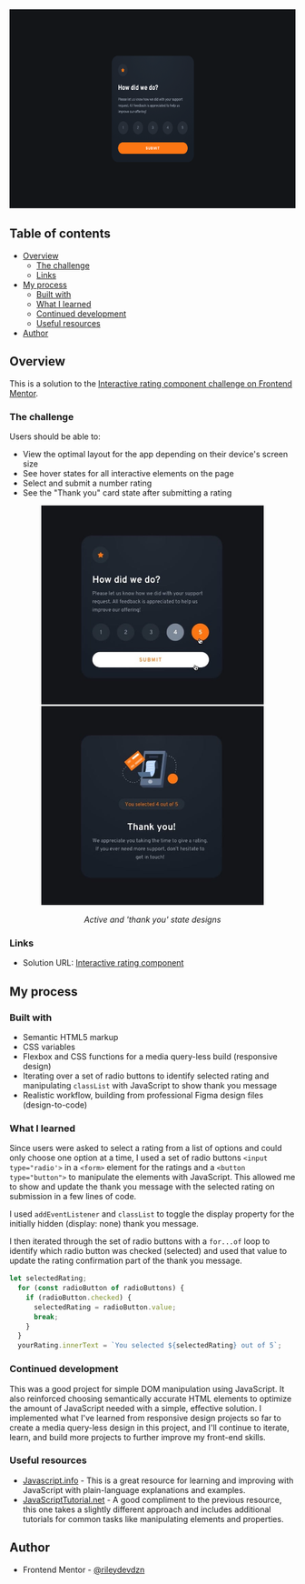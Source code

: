 <div align="center">
  <img 
    src="./Rating component desktop.png"
    alt="Interactive rating component, rate your customer service experience out of 5 stars, how did we do?"
    height="350px">
</div>

## Table of contents

- [Overview](#overview)
  - [The challenge](#the-challenge)
  - [Links](#links)
- [My process](#my-process)
  - [Built with](#built-with)
  - [What I learned](#what-i-learned)
  - [Continued development](#continued-development)
  - [Useful resources](#useful-resources)
- [Author](#author)

## Overview

This is a solution to the [Interactive rating component challenge on Frontend Mentor](https://www.frontendmentor.io/challenges/interactive-rating-component-koxpeBUmI).  

### The challenge

Users should be able to:

- View the optimal layout for the app depending on their device's screen size
- See hover states for all interactive elements on the page
- Select and submit a number rating
- See the "Thank you" card state after submitting a rating

<div align="center">
  <img
    src="./active-states-sm.jpg"
    alt="Interactive rating component with hover and active states for ratings and submit button"
    height="350px">
  <img 
    src="./desktop-thank-you-state-sm.jpg"
    alt="Thank you message shown after submission of interactive rating component, confirming user-selected rating"
    height="350px">
  <p><em>Active and 'thank you' state designs</em></p>
</div>

### Links

- Solution URL: [Interactive rating component](https://rileydevdzn.github.io/js-ratings-form/)

## My process

### Built with

- Semantic HTML5 markup
- CSS variables
- Flexbox and CSS functions for a media query-less build (responsive design)
- Iterating over a set of radio buttons to identify selected rating and manipulating `classList` with JavaScript to show thank you message
- Realistic workflow, building from professional Figma design files (design-to-code) 

### What I learned

Since users were asked to select a rating from a list of options and could only choose one option at a time, I used a set of radio buttons `<input type="radio'>` in a `<form>` element for the ratings and a `<button type="button">` to manipulate the elements with JavaScript. This allowed me to show and update the thank you message with the selected rating on submission in a few lines of code.

I used `addEventListener` and `classList` to toggle the display property for the initially hidden (display: none) thank you message.

I then iterated through the set of radio buttons with a `for...of` loop to identify which radio button was checked (selected) and used that value to update the rating confirmation part of the thank you message.

```js
let selectedRating;
  for (const radioButton of radioButtons) {
    if (radioButton.checked) {
      selectedRating = radioButton.value;
      break;
    }
  }
  yourRating.innerText = `You selected ${selectedRating} out of 5`;
```

### Continued development

This was a good project for simple DOM manipulation using JavaScript. It also reinforced choosing semantically accurate HTML elements to optimize the amount of JavaScript needed with a simple, effective solution. I implemented what I've learned from responsive design projects so far to create a media query-less design in this project, and I'll continue to iterate, learn, and build more projects to further improve my front-end skills. 

### Useful resources

- [Javascript.info](https://javascript.info/) - This  is a great resource for learning and improving with JavaScript with plain-language explanations and examples. 
- [JavaScriptTutorial.net](https://www.javascripttutorial.net/) - A good compliment to the previous resource, this one takes a slightly different approach and includes additional tutorials for common tasks like manipulating elements and properties.

## Author

- Frontend Mentor - [@rileydevdzn](https://www.frontendmentor.io/profile/rileydevdzn)
